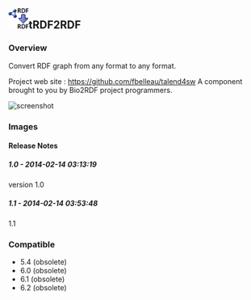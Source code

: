 ## <img src='./logo.jpg' width='40' height='40'>tRDF2RDF

### Overview
Convert RDF graph from any format to any format.

Project web site : https://github.com/fbelleau/talend4sw
A component brought to you by Bio2RDF project programmers.



![screenshot](https://talendforge.org/exchange/tos/upload_tos/extension-1117/screenshot.jpg)
### Images




#### Release Notes

##### 1.0 - 2014-02-14 03:13:19
version 1.0
##### 1.1 - 2014-02-14 03:53:48
1.1
### Compatible
 -  5.4 (obsolete)
 -   6.0 (obsolete)
 -   6.1 (obsolete)
 -   6.2 (obsolete)